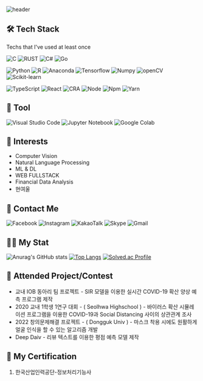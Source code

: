 ![header](https://capsule-render.vercel.app/api?type=waving&color=timeGradient&height=300&section=header&text=Ko%20TaeHyeon&fontSize=90)

<h2> 🛠 Tech Stack </h2>
<p>Techs that I've used at least once</p>

<p>
  
  ![C](https://img.shields.io/badge/c-%2300599C.svg?style=for-the-badge&logo=c&logoColor=white)
  ![RUST](https://img.shields.io/badge/rust-%23E86B00.svg?style=for-the-badge&logo=rust&logoColor=white)
  ![C#](https://img.shields.io/badge/c%23-%23239120.svg?style=for-the-badge&logo=c-sharp&logoColor=white)
  ![Go](https://img.shields.io/badge/go-%23007D9C.svg?style=for-the-badge&logo=go&logoColor=white)
  
</p>
<p>
  
  ![Python](https://img.shields.io/badge/python-3670A0?style=for-the-badge&logo=python&logoColor=ffdd54)
  ![R](https://img.shields.io/badge/r-%23276DC3.svg?style=for-the-badge&logo=r&logoColor=white)
  ![Anaconda](https://img.shields.io/badge/anaconda-%2344A833.svg?style=for-the-badge&logo=anaconda&logoColor=white)
  ![Tensorflow](https://img.shields.io/badge/tensorflow-%23FF6F00.svg?style=for-the-badge&logo=tensorflow&logoColor=white)
  ![Numpy](https://img.shields.io/badge/numpy-%23013243.svg?style=for-the-badge&logo=numpy&logoColor=white)
  ![openCV](https://img.shields.io/badge/opencv-%235C3EE8.svg?style=for-the-badge&logo=opencv&logoColor=white)
  ![Scikit-learn](https://img.shields.io/badge/scikit-%23F7931E.svg?style=for-the-badge&logo=scikit-learn&logoColor=white)

</p>

<p>
  
  ![TypeScript](https://img.shields.io/badge/typescript-%23007ACC.svg?style=for-the-badge&logo=typescript&logoColor=white)
  ![React](https://img.shields.io/badge/react-%2320232a.svg?style=for-the-badge&logo=react&logoColor=%2361DAFB)
  ![CRA](https://img.shields.io/badge/cra-%2320232a.svg?style=for-the-badge&logo=create-react-app&logoColor=%2361DAFB)
  ![Node](https://img.shields.io/badge/node-%23339933.svg?style=for-the-badge&logo=node.js&logoColor=white)
  ![Npm](https://img.shields.io/badge/npm-%23CB3837.svg?style=for-the-badge&logo=npm&logoColor=white)
  ![Yarn](https://img.shields.io/badge/yarn-%232C8EBB.svg?style=for-the-badge&logo=yarn&logoColor=white)
  
</p>


## 🔧 **Tool**
![Visual Studio Code](https://img.shields.io/badge/Visual%20Studio%20Code-0078d7.svg?style=for-the-badge&logo=visual-studio-code&logoColor=white)
![Jupyter Notebook](https://img.shields.io/badge/jupyter-%23FA0F00.svg?style=for-the-badge&logo=jupyter&logoColor=white)
![Google Colab](https://img.shields.io/badge/colab-%23F9AB00.svg?style=for-the-badge&logo=google-colab&logoColor=white)

## 👀 **Interests**
<ul>
  <li>Computer Vision</li>
  <li>Natural Language Processing</li>
  <li>ML & DL</li>
  <li>WEB FULLSTACK</li>
  <li>Financial Data Analysis</li>
  <li>현여울</li>
</ul>

## 🍟 **Contact Me**
![Facebook](https://img.shields.io/badge/고태현-%231877F2.svg?style=for-the-badge&logo=Facebook&logoColor=white)
![Instagram](https://img.shields.io/badge/lamiro__ko-%23E4405F.svg?style=for-the-badge&logo=Instagram&logoColor=white)
![KakaoTalk](https://img.shields.io/badge/고태현-ffcd00.svg?style=for-the-badge&logo=kakaotalk&logoColor=000000)
![Skype](https://img.shields.io/badge/고태현-%2300AFF0.svg?style=for-the-badge&logo=Skype&logoColor=white)
![Gmail](https://img.shields.io/badge/kktthh4076@gmail.com-D14836?style=for-the-badge&logo=gmail&logoColor=white)

## 🧙‍♂️ **My Stat**
![Anurag's GitHub stats](https://github-readme-stats.vercel.app/api?username=lamiro3&show_icons=true&theme=default) 
[![Top Langs](https://github-readme-stats.vercel.app/api/top-langs/?username=lamiro3&layout=compact)](https://github.com/anuraghazra/github-readme-stats) 
[![Solved.ac Profile](http://mazassumnida.wtf/api/v2/generate_badge?boj=lamiro3)](https://solved.ac/lamiro3/)

## 📄 **Attended Project/Contest**
<ul>
  <li>교내 IOB 동아리 팀 프로젝트 - SIR 모델을 이용한 실시간 COVID-19 확산 양상 예측 프로그램 제작</li>
  <li>2020 교내 1학생 1연구 대회 - ( Seolhwa Highschool ) - 바이러스 확산 시뮬레이션 프로그램을 이용한 COVID-19과 Social Distancing 사이의 상관관계 조사 </li>
  <li>2022 창의문제해결 프로젝트 - ( Dongguk Univ ) - 마스크 착용 시에도 원활하게 얼굴 인식을 할 수 있는 알고리즘 개발</li>
  <li>Deep Daiv - 리뷰 텍스트를 이용한 평점 예측 모델 제작
</ul>

## 📜 **My Certification**
<ol>
  <li>한국산업인력공단-정보처리기능사</li>
</ol>

